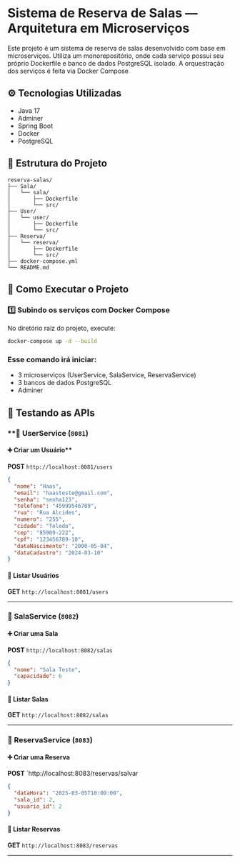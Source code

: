 # Sistema de Reserva de Salas — Arquitetura em Microserviços

Este projeto é um sistema de reserva de salas desenvolvido com base em microserviços. Utiliza um monorepositório, onde cada serviço possui seu próprio Dockerfile e banco de dados PostgreSQL isolado. A orquestração dos serviços é feita via Docker Compose

## ⚙️ Tecnologias Utilizadas

- Java 17
- Adminer
- Spring Boot
- Docker
- PostgreSQL
  
## 📁 Estrutura do Projeto

```
reserva-salas/
├── Sala/
│   └── sala/
│       ├── Dockerfile
│       └── src/
├── User/
│   └── user/
│       ├── Dockerfile
│       └── src/
├── Reserva/
│   └── reserva/
│       ├── Dockerfile
│       └── src/
├── docker-compose.yml
└── README.md
```

## 🚀 Como Executar o Projeto

### 1️⃣ Subindo os serviços com Docker Compose

No diretório raiz do projeto, execute:

```bash
docker-compose up -d --build
```

### Esse comando irá iniciar:

- 3 microserviços (UserService, SalaService, ReservaService)
- 3 bancos de dados PostgreSQL
- Adminer

## 🧪 Testando as APIs

### **📌 UserService (`8081`)
#### ➕ Criar um Usuário**
**POST** `http://localhost:8081/users`
```json
{
  "nome": "Haas",
  "email": "haasteste@gmail.com",
  "senha": "senha123",
  "telefone": "45999546789",
  "rua": "Rua Alcides",
  "numero": "255",
  "cidade": "Toledo",
  "cep": "85909-222",
  "cpf": "123456789-10",
  "dataNascimento": "2000-05-04",
  "dataCadastro": "2024-03-10"
}
```

#### 📄 Listar Usuários
**GET** `http://localhost:8081/users`

---

### **📌 SalaService (`8082`)**
#### ➕ Criar uma Sala
**POST** `http://localhost:8082/salas`
```json
{
  "nome": "Sala Teste",
  "capacidade": 6
}
```

#### 📄 Listar Salas
**GET** `http://localhost:8082/salas`

---

### **📌 ReservaService (`8083`)**
#### ➕ Criar uma Reserva
**POST** `http://localhost:8083/reservas/salvar
```json
{
  "dataHora": "2025-03-05T10:00:00",
  "sala_id": 2,
  "usuario_id": 2
}
```

#### 📄 Listar Reservas
**GET** `http://localhost:8083/reservas`

---
